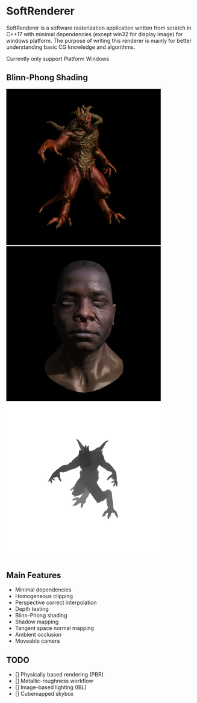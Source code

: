 # SoftRenderer
SoftRenderer is a software rasterization application written from scratch in C++17 with minimal dependencies (except win32 for display image) for windows platform. 
The purpose of writing this renderer is mainly for better understanding basic CG knowledge and algorithms.

Currently only support Platform Windows
## Blinn-Phong Shading
<img src="image/dioblo3.png" width="410">

<img src="image/african_head.png" width="410" >

<img src="image/dioblo3_shadowmap.png" width="410">

## Main Features
- Minimal dependencies
- Homogeneous clipping
- Perspective correct interpolation
- Depth testing
- Blinn-Phong shading
- Shadow mapping
- Tangent space normal mapping
- Ambient occlusion
- Moveable camera

## TODO
- [] Physically based rendering (PBR)
- [] Metallic-roughness workflow
- [] Image-based lighting (IBL)
- [] Cubemapped skybox